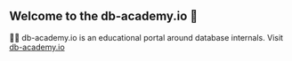 ## Welcome to the db-academy.io 🙌

🙋‍♀️ db-academy.io is an educational portal around database internals. Visit [db-academy.io](https://db-academy.io)

<!--
👀 Contribution guidelines - how do team members dive in?


👩‍💻 Useful resources - where do you keep your docs? Is there anything else the team should know?


🍪 Fun facts - what is your team's favorite snack?
-->
